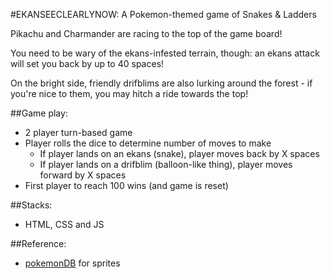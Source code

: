 #EKANSEECLEARLYNOW: A Pokemon-themed game of Snakes & Ladders

Pikachu and Charmander are racing to the top of the game board!

You need to be wary of the ekans-infested terrain, though: an ekans attack
will set you back by up to 40 spaces!

On the bright side, friendly drifblims are also lurking around the forest -
if you're nice to them, you may hitch a ride towards the top!

##Game play:
* 2 player turn-based game
* Player rolls the dice to determine number of moves to make
  - If player lands on an ekans (snake), player moves back by X spaces
  - If player lands on a drifblim (balloon-like thing), player moves forward by X spaces
* First player to reach 100 wins (and game is reset)

##Stacks:
* HTML, CSS and JS

##Reference:
* [pokemonDB] for sprites

[pokemonDB]: <http://pokemondb.net/sprites>
